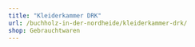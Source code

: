 ```yaml
---
title: "Kleiderkammer DRK"
url: /buchholz-in-der-nordheide/kleiderkammer-drk/
shop: Gebrauchtwaren
---
```

